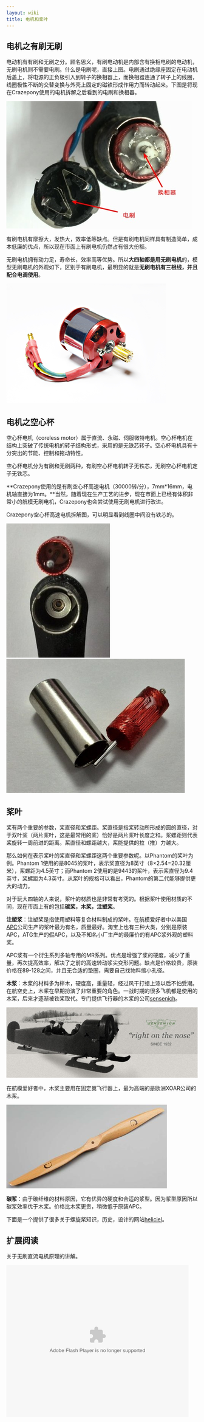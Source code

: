 ```yaml
---
layout: wiki
title: 电机和桨叶
---
```


## 电机之有刷无刷
电动机有有刷和无刷之分。顾名思义，有刷电动机是内部含有换相电刷的电动机，无刷电机则不需要电刷。什么是电刷呢，直接上图。电刷通过绝缘座固定在电动机后盖上，将电源的正负极引入到转子的换相器上，而换相器连通了转子上的线圈，线圈极性不断的交替变换与外壳上固定的磁铁形成作用力而转动起来。下图是将现在Crazepony使用的电机拆解之后看到的电刷和换相器。

![](/assets/img/motor-dianshua.jpg)

有刷电机有摩擦大，发热大，效率低等缺点。但是有刷电机同样具有制造简单，成本低廉的优点，所以现在市面上有刷电机仍然占有很大份额。

无刷电机拥有动力足，寿命长，效率高等优势。所以**大四轴都是用无刷电机**的，模型无刷电机的外观如下，区别于有刷电机，最明显的就是**无刷电机有三根线，并且配合电调使用**。

![](/assets/img/motor-wushua.jpg)

## 电机之空心杯
空心杯电机（coreless motor）属于直流、永磁、伺服微特电机。空心杯电机在结构上突破了传统电机的转子结构形式，采用的是无铁芯转子。空心杯电机具有十分突出的节能、控制和拖动特性。

空心杯电机分为有刷和无刷两种，有刷空心杯电机转子无铁芯，无刷空心杯电机定子无铁芯。

**Crazepony使用的是有刷空心杯高速电机（30000转/分），7mm*16mm，电机轴直接为1mm。**当然，随着现在生产工艺的进步，现在市面上已经有体积非常小的航模无刷电机，Crazepony也会尝试使用无刷电机进行改进。

Crazepony空心杯高速电机拆解图，可以明显看到线圈中间没有铁芯的。

![](/assets/img/coreless-motor-1.jpg)
![](/assets/img/coreless-motor-2.jpg)

## 桨叶
桨有两个重要的参数，桨直径和桨螺距。桨直径是指桨转动所形成的圆的直径，对于双叶桨（两片桨叶，这是最常用的桨）恰好是两片桨叶长度之和。桨螺距则代表桨旋转一周前进的距离。桨直径和螺距越大，桨能提供的拉（推）力越大。

那么如何在表示桨叶的桨直径和桨螺距这两个重要参数呢。以Phantom的桨叶为例。Phantom 1使用的是8045的桨叶，表示桨直径为8英寸（8×2.54=20.32厘米），桨螺距为4.5英寸；而Phantom 2使用的是9443的桨叶，表示桨直径为9.4英寸，桨螺距为4.3英寸。从桨叶的规格可以看出，Phantom的第二代能够提供更大的动力。

对于玩大四轴的人来说，桨叶的材质也是非常有考究的。根据桨叶使用材质的不同，现在市面上有的包括**碳桨，木桨，注塑桨**。

**注塑浆**：注塑桨是指使用塑料等复合材料制成的桨叶。在航模爱好者中以美国[APC](http://www.apcprop.com/v/index.html)公司生产的桨叶最为有名，质量最好。淘宝上也有三种大类，分别是原装APC，ATG生产的假APC，以及不知名小厂生产的最廉价的有APC浆外观的塑料桨。

APC浆有一个衍生系列多轴专用的MR系列。优点是增强了浆的硬度，减少了重量，再次提高效率，解决了之前的高速转动浆尖变形问题。缺点是价格较贵，原装价格在89-128之间，并且无合适的垫圈，需要自己找物料缩小孔径。

**木浆**：木浆的材料多为榉木，硬度高，重量轻，经过风干打蜡上漆以后不怕受潮。在航空史上，木桨在早期扮演了非常重要的角色。一战时期的很多飞机都是使用的木桨，后来才逐渐被铁桨取代。专门提供飞行器的木浆的公司[sensenich](http://www.sensenich.com/)。

![](/assets/img/sensenich.jpg)

在航模爱好者中，木桨主要用在固定翼飞行器上，最为高端的是欧洲XOAR公司的木桨。

![](/assets/img/xoar.jpg)

**碳浆**：由于碳纤维的材料原因，它有优异的硬度和合适的浆型。因为浆型原因所以碳浆效率优于木浆。价格比木浆更贵，稍微低于原装APC。


下面是一个提供了很多关于螺旋桨知识，历史，设计的网站[heliciel](http://www.heliciel.com/en/Index.htm)。


## 扩展阅读

关于无刷直流电机原理的讲解。

<embed src="http://player.youku.com/player.php/sid/XMzI4MzkxMTg4/v.swf" allowFullScreen="true" quality="high" width="480" height="400" align="middle" allowScriptAccess="always" type="application/x-shockwave-flash"></embed>


